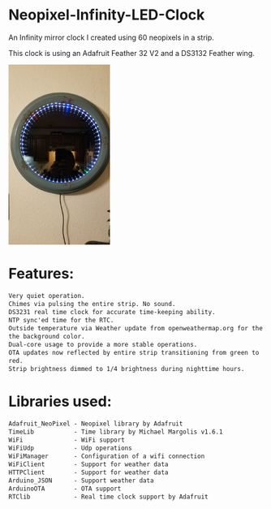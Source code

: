 # Neopixel-Infinity-LED-Clock
An Infinity mirror clock I created using 60 neopixels in a strip.

This clock is using an Adafruit Feather 32 V2 and a DS3132 Feather wing.

<img align="top" width=200 src="20180128_Clock.jpg">


# Features:

    Very quiet operation.
    Chimes via pulsing the entire strip. No sound.
    DS3231 real time clock for accurate time-keeping ability.
    NTP sync'ed time for the RTC.
    Outside temperature via Weather update from openweathermap.org for the the background color.
    Dual-core usage to provide a more stable operations.
    OTA updates now reflected by entire strip transitioning from green to red.
    Strip brightness dimmed to 1/4 brightness during nighttime hours.

# Libraries used:

    Adafruit_NeoPixel - Neopixel library by Adafruit
    TimeLib           - Time library by Michael Margolis v1.6.1
    WiFi              - WiFi support
    WiFiUdp           - Udp operations
    WiFiManager       - Configuration of a wifi connection
    WiFiClient        - Support for weather data
    HTTPClient        - Support for weather data
    Arduino_JSON      - Support weather data
    ArduinoOTA        - OTA support
    RTClib            - Real time clock support by Adafruit

